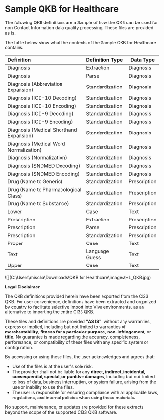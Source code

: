 # Sample QKB for Healthcare

The following QKB definitions are a Sample of how the QKB can be used for non Contact Information data quality processing.  These files are provided as is.

The table below show what the contents of the Sample QKB for Healthcare contains.



| Definition                              | Definition Type | Data Type    |
| :-------------------------------------- | :-------------- | ------------ |
| Diagnosis                               | Extraction      | Diagnosis    |
| Diagnosis                               | Parse           | Diagnosis    |
| Diagnosis (Abbreviation Expansion)      | Standardization | Diagnosis    |
| Diagnosis (ICD-10 Decoding)             | Standardization | Diagnosis    |
| Diagnosis (ICD-10 Encoding)             | Standardization | Diagnosis    |
| Diagnosis (ICD-9 Decoding)              | Standardization | Diagnosis    |
| Diagnosis (ICD-9 Encoding)              | Standardization | Diagnosis    |
| Diagnosis (Medical Shorthand Expansion) | Standardization | Diagnosis    |
| Diagnosis (Medical Word Normalization)  | Standardization | Diagnosis    |
| Diagnosis (Normalization)               | Standardization | Diagnosis    |
| Diagnosis (SNOMED Decoding)             | Standardization | Diagnosis    |
| Diagnosis (SNOMED Encoding)             | Standardization | Diagnosis    |
| Drug (Name to Generic)                  | Standardization | Prescription |
| Drug (Name to Pharmacological Class)    | Standardization | Prescription |
| Drug (Name to Substance)                | Standardization | Prescription |
| Lower                                   | Case            | Text         |
| Prescription                            | Extraction      | Prescription |
| Prescription                            | Parse           | Prescription |
| Prescription                            | Standardization | Prescription |
| Proper                                  | Case            | Text         |
| Text                                    | Language Guess  | Text         |
| Upper                                   | Case            | Text         |

![](C:\Users\mischa\Downloads\QKB for Healthcare\images\HL_QKB.jpg)



**Legal Disclaimer**

The QKB definitions provided herein have been exported from the CI33 QKB. For user convenience, definitions have been extracted and organized by country to facilitate selective import into Viya environments, as an alternative to importing the entire CI33 QKB.

These files and definitions are provided **"AS IS"**, without any warranties, express or implied, including but not limited to warranties of **merchantability**, **fitness for a particular purpose**, **non-infringement**, or **title**. No guarantee is made regarding the accuracy, completeness, performance, or compatibility of these files with any specific system or configuration.

By accessing or using these files, the user acknowledges and agrees that:

- Use of the files is at the user's sole risk.
- The provider shall not be liable for any **direct, indirect, incidental, consequential, special, or punitive damages**, including but not limited to loss of data, business interruption, or system failure, arising from the use or inability to use the files.
- The user is responsible for ensuring compliance with all applicable laws, regulations, and internal policies when using these materials.

No support, maintenance, or updates are provided for these extracts beyond the scope of the supported CI33 QKB software.

